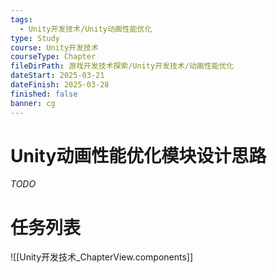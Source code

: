 ```yaml
---
tags:
  - Unity开发技术/Unity动画性能优化
type: Study
course: Unity开发技术
courseType: Chapter
fileDirPath: 游戏开发技术探索/Unity开发技术/动画性能优化
dateStart: 2025-03-21
dateFinish: 2025-03-28
finished: false
banner: cg
---
```


# Unity动画性能优化模块设计思路
 *TODO*
 
# 任务列表
![[Unity开发技术_ChapterView.components]]


